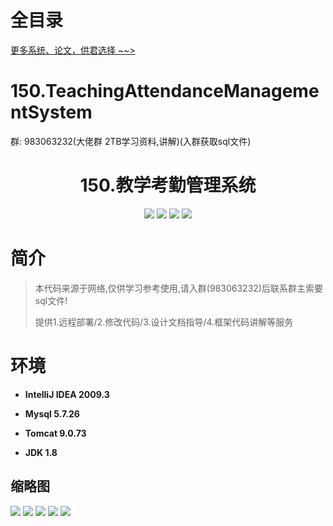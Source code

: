 # 全目录

[更多系统、论文，供君选择 ~~>](https://www.yuque.com/wisebit/blog)
# 150.TeachingAttendanceManagementSystem

<p>群: 983063232(大佬群 2TB学习资料,讲解)(入群获取sql文件)</p>

<p><h1 align="center">150.教学考勤管理系统</h1></p>


<p align="center">
	<img src="https://img.shields.io/badge/jdk-1.8-orange.svg"/>
    <img src="https://img.shields.io/badge/spring-5.x-lightgrey.svg"/>
    <img src="https://img.shields.io/badge/springmvc-3.x-blue.svg"/>
    <img src="https://img.shields.io/badge/mybatis-5.x-yellow.svg"/>
</p>

# 简介


> 本代码来源于网络,仅供学习参考使用,请入群(983063232)后联系群主索要sql文件!
>
> 提供1.远程部署/2.修改代码/3.设计文档指导/4.框架代码讲解等服务




# 环境

- <b>IntelliJ IDEA 2009.3</b>

- <b>Mysql 5.7.26</b>

- <b>Tomcat 9.0.73</b>

- <b>JDK 1.8</b>




## 缩略图


![](https://bitwise.oss-cn-heyuan.aliyuncs.com/2024/9/10/9edef309-d8a3-4808-8e7a-f9b80e199047.png)
![](https://bitwise.oss-cn-heyuan.aliyuncs.com/2024/9/10/9fa332c3-a917-4b7d-a953-5e4a105d88b6.png)
![](https://bitwise.oss-cn-heyuan.aliyuncs.com/2024/9/10/18a44c2d-5c7e-4d4b-ad13-0f2dc4a0317f.png)
![](https://bitwise.oss-cn-heyuan.aliyuncs.com/2024/9/10/2272bc3c-9506-46f5-999c-7832a264d76f.png)
![](https://bitwise.oss-cn-heyuan.aliyuncs.com/2024/9/10/2f031e9a-4e77-4a4e-84d7-3a99d2f9beab.png)


